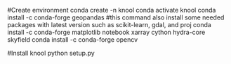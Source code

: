 #Create environment
conda create -n knool
conda activate knool
conda install -c conda-forge geopandas #this command also install some needed packages with latest version such as scikit-learn, gdal, and proj
conda install -c conda-forge matplotlib notebook xarray cython hydra-core skyfield
conda install -c conda-forge opencv

#Install knool
python setup.py 